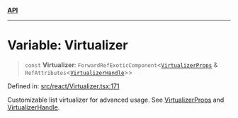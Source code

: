 [**API**](../../API.md)

***

# Variable: Virtualizer

> `const` **Virtualizer**: `ForwardRefExoticComponent`\<[`VirtualizerProps`](../interfaces/VirtualizerProps.md) & `RefAttributes`\<[`VirtualizerHandle`](../interfaces/VirtualizerHandle.md)\>\>

Defined in: [src/react/Virtualizer.tsx:171](https://github.com/inokawa/virtua/blob/3489326d86582a5e93a5773f522c17ad61899945/src/react/Virtualizer.tsx#L171)

Customizable list virtualizer for advanced usage. See [VirtualizerProps](../interfaces/VirtualizerProps.md) and [VirtualizerHandle](../interfaces/VirtualizerHandle.md).
